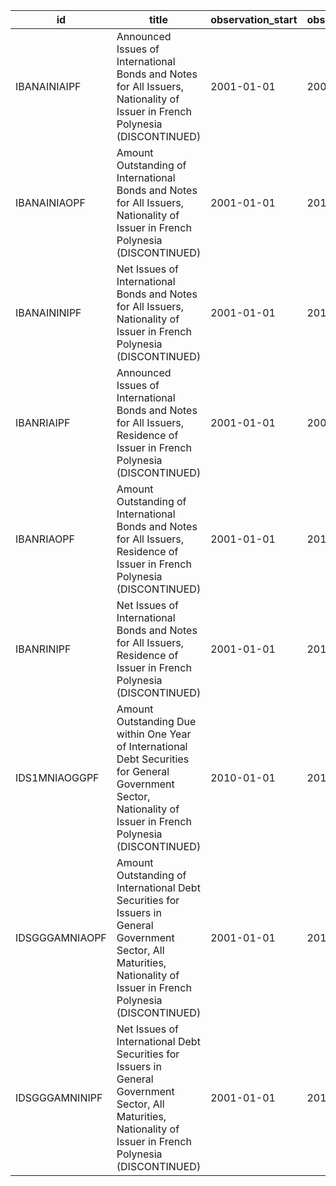 | id             | title                                                                                                                                                                  | observation_start   | observation_end   |
|----------------|------------------------------------------------------------------------------------------------------------------------------------------------------------------------|---------------------|-------------------|
| IBANAINIAIPF   | Announced Issues of International Bonds and Notes for All Issuers, Nationality of Issuer in French Polynesia (DISCONTINUED)                                            | 2001-01-01          | 2001-01-01        |
| IBANAINIAOPF   | Amount Outstanding of International Bonds and Notes for All Issuers, Nationality of Issuer in French Polynesia (DISCONTINUED)                                          | 2001-01-01          | 2010-10-01        |
| IBANAININIPF   | Net Issues of International Bonds and Notes for All Issuers, Nationality of Issuer in French Polynesia (DISCONTINUED)                                                  | 2001-01-01          | 2011-01-01        |
| IBANRIAIPF     | Announced Issues of International Bonds and Notes for All Issuers, Residence of Issuer in French Polynesia (DISCONTINUED)                                              | 2001-01-01          | 2001-01-01        |
| IBANRIAOPF     | Amount Outstanding of International Bonds and Notes for All Issuers, Residence of Issuer in French Polynesia (DISCONTINUED)                                            | 2001-01-01          | 2010-10-01        |
| IBANRINIPF     | Net Issues of International Bonds and Notes for All Issuers, Residence of Issuer in French Polynesia (DISCONTINUED)                                                    | 2001-01-01          | 2011-01-01        |
| IDS1MNIAOGGPF  | Amount Outstanding Due within One Year of International Debt Securities for General Government Sector, Nationality of Issuer in French Polynesia (DISCONTINUED)        | 2010-01-01          | 2010-10-01        |
| IDSGGGAMNIAOPF | Amount Outstanding of International Debt Securities for Issuers in General Government Sector, All Maturities, Nationality of Issuer in French Polynesia (DISCONTINUED) | 2001-01-01          | 2010-10-01        |
| IDSGGGAMNINIPF | Net Issues of International Debt Securities for Issuers in General Government Sector, All Maturities, Nationality of Issuer in French Polynesia (DISCONTINUED)         | 2001-01-01          | 2011-01-01        |
